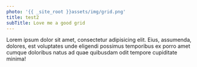 ```yaml
---
photo: '{{ _site_root }}assets/img/grid.png'
title: test2
subTitle: Love me a good grid
---
```

<p>Lorem ipsum dolor sit amet, consectetur adipisicing elit. Eius, assumenda, dolores, est voluptates unde eligendi possimus temporibus ex porro amet cumque doloribus natus ad quae quibusdam odit tempore cupiditate minima!</p>